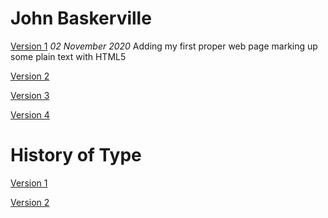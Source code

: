 John Baskerville
================
[Version 1](https://caragreene.github.io/john-baskerville/john_baskerville.html)
*02 November 2020*
Adding my first proper web page marking up some plain text with HTML5

[Version 2](https://caragreene.github.io/john_baskerville_version2.html)

[Version 3](https://caragreene.githib.io/john_baskerville_version3.html)

[Version 4](https://caragreene.githib.io/john_baskerville_version4.html)


History of Type
===============
[Version 1](https://caragreene.github.io/john-baskerville/historu-one.html)

[Version 2](https://caragreene.github.io/john-baskerville/historu-two.html)
